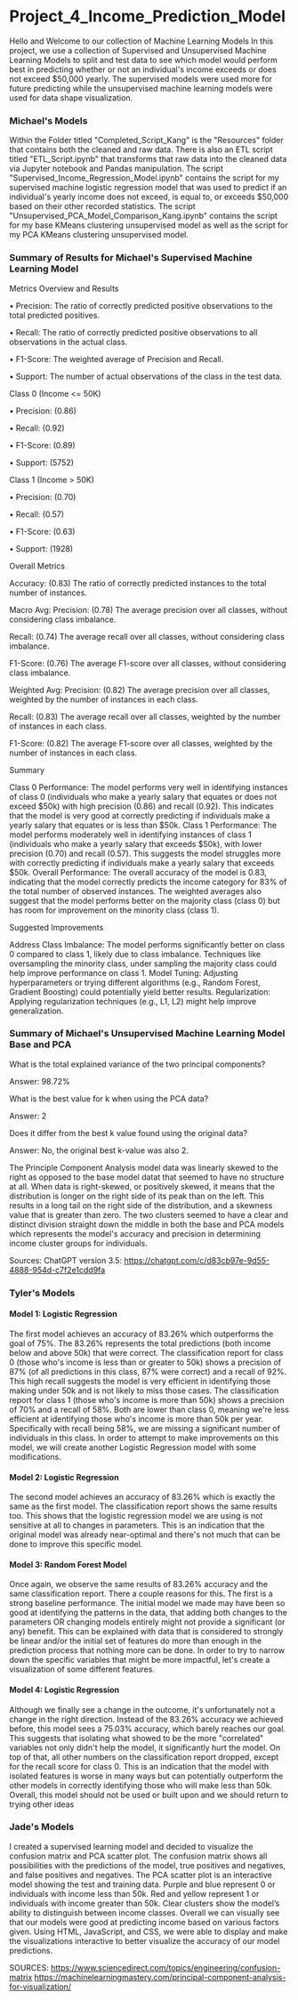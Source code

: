 # Project_4_Income_Prediction_Model
Hello and Welcome to our collection of Machine Learning Models
In this project, we use a collection of Supervised and Unsupervised Machine Learning Models to split and test data 
to see which model would perform best in predicting whether or not an individual's income exceeds or does not exceed $50,000 yearly. 
The supervised models were used more for future predicting while the unsupervised machine learning models were used for data shape visualization.

### Michael's Models
Within the Folder titled "Completed_Script_Kang" is the "Resources" folder that contains both the cleaned and raw data. There is also an ETL script titled "ETL_Script.ipynb" that transforms that raw data into the cleaned data via Jupyter notebook and Pandas manipulation. The script "Supervised_Income_Regression_Model.ipynb" contains the script for my supervised machine logistic regression model that was used to predict if an individual's yearly income does not exceed, is equal to, or exceeds $50,000 based on their other recorded statistics. The script "Unsupervised_PCA_Model_Comparison_Kang.ipynb" contains the script for my base KMeans clustering unsupervised model as well as the script for my PCA KMeans clustering unsupervised model. 

### Summary of Results for Michael's Supervised Machine Learning Model
Metrics Overview and Results

•	Precision: The ratio of correctly predicted positive observations to the total predicted positives.

•	Recall: The ratio of correctly predicted positive observations to all observations in the actual class.

•	F1-Score: The weighted average of Precision and Recall.

•	Support: The number of actual observations of the class in the test data.

Class 0 (Income <= 50K)

•	Precision: (0.86)

•	Recall: (0.92)

•	F1-Score: (0.89)

•	Support: (5752)

Class 1 (Income > 50K)

•	Precision: (0.70)

•	Recall: (0.57)

•	F1-Score: (0.63)

•	Support: (1928)

Overall Metrics

Accuracy: (0.83)
The ratio of correctly predicted instances to the total number of instances.

Macro Avg:
Precision: (0.78)
The average precision over all classes, without considering class imbalance.

Recall: (0.74)
The average recall over all classes, without considering class imbalance.

F1-Score: (0.76)
The average F1-score over all classes, without considering class imbalance.

Weighted Avg:
Precision: (0.82)
The average precision over all classes, weighted by the number of instances in each class.

Recall: (0.83)
The average recall over all classes, weighted by the number of instances in each class.

F1-Score: (0.82)
The average F1-score over all classes, weighted by the number of instances in each class.

Summary

Class 0 Performance: The model performs very well in identifying instances of class 0 (individuals who make a yearly salary that equates or does not exceed $50k) with high precision (0.86) and recall (0.92). This indicates that the model is very good at correctly predicting if individuals make a yearly salary that equates or is less than $50k.
Class 1 Performance: The model performs moderately well in identifying instances of class 1 (individuals who make a yearly salary that exceeds $50k), with lower precision (0.70) and recall (0.57). This suggests the model struggles more with correctly predicting if individuals make a yearly salary that exceeds $50k.
Overall Performance: The overall accuracy of the model is 0.83, indicating that the model correctly predicts the income category for 83% of the total number of observed instances. The weighted averages also suggest that the model performs better on the majority class (class 0) but has room for improvement on the minority class (class 1).

Suggested Improvements

Address Class Imbalance: The model performs significantly better on class 0 compared to class 1, likely due to class imbalance. Techniques like oversampling the minority class, under sampling the majority class could help improve performance on class 1.
Model Tuning: Adjusting hyperparameters or trying different algorithms (e.g., Random Forest, Gradient Boosting) could potentially yield better results.
Regularization: Applying regularization techniques (e.g., L1, L2) might help improve generalization.

### Summary of Michael's Unsupervised Machine Learning Model Base and PCA
What is the total explained variance of the two principal components?

Answer: 98.72%

What is the best value for k when using the PCA data?

Answer: 2

Does it differ from the best k value found using the original data?

Answer: No, the original best k-value was also 2.

The Principle Component Analysis model data was linearly skewed to the right as opposed to the base model datat that seemed to have no structure at all. 
When data is right-skewed, or positively skewed, it means that the distribution is longer on the right side of its peak than on the left. This results in a long tail on the right side of the distribution, and a skewness value that is greater than zero. The two clusters seemed to have a clear and distinct division straight down the middle in both the base and PCA models which represents the model's accuracy and precision in determining income cluster groups for individuals.  

Sources:
ChatGPT version 3.5: https://chatgpt.com/c/d83cb97e-9d55-4888-954d-c7f2e1cdd9fa

### Tyler's Models
#### Model 1: Logistic Regression
The first model achieves an accuracy of 83.26% which outperforms the goal of 75%. The 83.26% represents the total predictions (both income below and above 50k) that were correct.
The classification report for class 0 (those who's income is less than or greater to 50k) shows a precision of 87% (of all predictions in this class, 87% were correct) and a recall of 92%. This high recall suggests the model is very efficient in identifying those making under 50k and is not likely to miss those cases.
The classification report for class 1 (those who's income is more than 50k) shows a precision of 70% and a recall of 58%. Both are lower than class 0, meaning we're less efficient at identifying those who's income is more than 50k per year. Specifically with recall being 58%, we are missing a significant number of individuals in this class. In order to attempt to make improvements on this model, we will create another Logistic Regression model with some modifications.

#### Model 2: Logistic Regression
The second model achieves an accuracy of 83.26% which is exactly the same as the first model. The classification report shows the same results too. This shows that the logistic regression model we are using is not sensitive at all to changes in parameters. This is an indication that the original model was already near-optimal and there's not much that can be done to improve this specific model.

#### Model 3: Random Forest Model
Once again, we observe the same results of 83.26% accuracy and the same classification report. There a couple reasons for this. The first is a strong baseline performance. The initial model we made may have been so good at identifying the patterns in the data, that adding both changes to the parameters OR changing models entirely might not provide a significant (or any) benefit. This can be explained with data that is considered to strongly be linear and/or the initial set of features do more than enough in the prediction process that nothing more can be done. In order to try to narrow down the specific variables that might be more impactful, let's create a visualization of some different features.

#### Model 4: Logistic Regression
Although we finally see a change in the outcome, it's unfortunately not a change in the right direction. Instead of the 83.26% accuracy we achieved before, this model sees a 75.03% accuracy, which barely reaches our goal. This suggests that isolating what showed to be the more "correlated" variables not only didn't help the model, it significantly hurt the model. On top of that, all other numbers on the classification report dropped, except for the recall score for class 0. This is an indication that the model with isolated features is worse in many ways but can potentially outperform the other models in correctly identifying those who will make less than 50k. Overall, this model should not be used or built upon and we should return to trying other ideas

### Jade's Models
I created a supervised learning model and decided to visualize the confusion matrix and PCA scatter plot. The confusion matrix shows all possibilities with the predictions of the model, true positives and negatives, and false positives and negatives. The PCA scatter plot is an interactive model showing the test and training data. Purple and blue represent 0 or individuals with income less than 50k. Red and yellow represent 1 or individuals with income greater than 50k. Clear clusters show the model’s ability to distinguish between income classes. Overall we can visually see that our models were good at predicting income based on various factors given. Using HTML, JavaScript, and CSS, we were able to display and make the visualizations interactive to better visualize the accuracy of our model predictions.

SOURCES:
https://www.sciencedirect.com/topics/engineering/confusion-matrix 
https://machinelearningmastery.com/principal-component-analysis-for-visualization/ 
